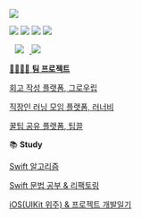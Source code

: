 <p>
<a href="https://github.com/twkim8548">
<img src="https://capsule-render.vercel.app/api?type=waving&height=200&text=Lee&nbsp;Yuri's&nbsp;Github&fontAlign=50&fontAlignY=40&color=gradient" /></a>
    
<p>
  <img src="https://img.shields.io/badge/iOS-000000?style=flat-square&logo=Apple&logoColor=white"/></a>
  <img src="https://img.shields.io/badge/Swift-F05138?style=flat-square&logo=Swift&logoColor=white"/></a>
  <img src="https://img.shields.io/badge/UIKit-147EFB?style=flat-square&logoColor=white"/></a>
  <img src="https://img.shields.io/badge/ReactiveX-B7178C?style=flat-square&logo=ReactiveX&logoColor=white"/></a>
</p>
<p>
  <a href="https://devyul.tistory.com/">
<img
src="http://img.shields.io/badge/-Tech%20Blog-orange?style=flat&logo=tistory&link=https://devyul.tistory.com/"
style="height : auto; margin-left : 10px; margin-right : 10px;"/>
  <a href="mailto:leeyuri.andapp@gmail.com">
  <img src="https://img.shields.io/badge/Mail-EA4335?style=flat-square&logo=Gmail&logoColor=white&link=mailto:leeyuri.andapp@gmail.com"/>
</p>

👨‍👩‍👧‍👧 **팀 프로젝트**

[회고 작성 플랫폼, 그로우립](https://github.com/paicooha/Growlibb-iOS)

[직장인 러닝 모임 플랫폼, 러너비](https://github.com/runner-be/RunnerBe-iOS)

[꿀팁 공유 플랫폼, 팁끌](https://github.com/yurrrri/Tipkle_iOS)

📚 **Study**

[Swift 알고리즘](https://github.com/yurrrri/swift_algorim_practice)

[Swift 문법 공부 & 리팩토링](https://devyul.tistory.com/category/%F0%9F%90%A6%20Swift)

[iOS(UIKit 위주) & 프로젝트 개발일기](https://devyul.tistory.com/category/%F0%9F%8D%8E%20iOS)
